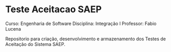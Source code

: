 # Teste Aceitacao SAEP

Curso: Engenharia de Software
Disciplina: Integração I
Professor: Fabio Lucena

Repositorio para criação, desenvolvimento e armazenamento dos Testes de Aceitação do Sistema SAEP.
